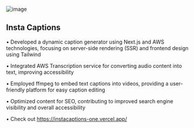 

![image](https://github.com/vamsi4845/InstaCaptions/assets/39260099/c87c4a3a-913d-4982-b36b-a710cc403d16)

<h2>Insta Captions</h2>
• Developed a dynamic caption generator using Next.js and AWS technologies, focusing on server-side
rendering (SSR) and frontend design using Tailwind

• Integrated AWS Transcription service for converting audio content into text, improving accessibility

• Employed ffmpeg to embed text captions into videos, providing a user-friendly platform for easy caption
editing

• Optimized content for SEO, contributing to improved search engine visibility and overall accessibility

• Check out https://instacaptions-one.vercel.app/
